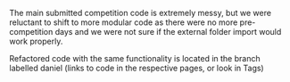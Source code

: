 The main submitted competition code is extremely messy, but we were reluctant to shift to more modular code as there were no more pre-competition days and we were not sure if the external folder import would work properly. 

Refactored code with the same functionality is located in the branch labelled daniel (links to code in the respective pages, or look in Tags)